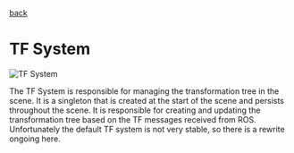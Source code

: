[back](/README.md)
# TF System
![TF System](/docs/images/tf.gif)


The TF System is responsible for managing the transformation tree in the scene. It is a singleton that is created at the start of the scene and persists throughout the scene. It is responsible for creating and updating the transformation tree based on the TF messages received from ROS. Unfortunately the default TF system is not very stable, so there is a rewrite ongoing here.